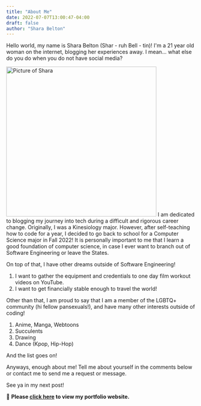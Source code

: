 ```yaml
---
title: "About Me"
date: 2022-07-07T13:00:47-04:00
draft: false
author: "Shara Belton"
---
```

Hello world, my name is Shara Belton (Shar - ruh Bell - tin)! I'm a 21 year old woman on the internet, blogging her experiences away. I mean... what else do you do when you do not have social media?

<img src="Shara-selfie.png" alt="Picture of Shara" width="400" class="author_avatar"/>
I am dedicated to blogging my journey into tech during a  difficult and rigorous career change. Originally, I was a Kinesiology major. However, after self-teaching how to code for a year, I decided to go back to school for a Computer Science major in Fall 2022! It is personally important to me that I learn a good foundation of computer science, in case I ever want to branch out of Software Engineering or leave the States.

On top of that, I have other dreams outside of Software Engineering! 

1. I want to gather the equipment and credentials to one day film workout videos on YouTube. 
2. I want to get financially stable enough to travel the world!

Other than that, I am proud to say that I am a member of the LGBTQ+ community (hi fellow pansexuals!), and have many other interests outside of coding!

1. Anime, Manga, Webtoons
2. Succulents
3. Drawing
4. Dance (Kpop, Hip-Hop)

And the list goes on! 

Anyways, enough about me! Tell me about yourself in the comments below or contact me to send me a request or message.

See ya in my next post!

📒 <b>Please [click here](https://www.shara-desdev.xyz/) to view my portfolio website.</b>
